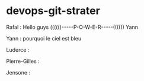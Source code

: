 # devops-git-strater

Rafal : Hello guys             ((((()-----P-O-W-E-R-----((((() Yann

Yann : pourquoi le ciel est bleu

Luderce :

Pierre-Gilles : 

Jensone : 

